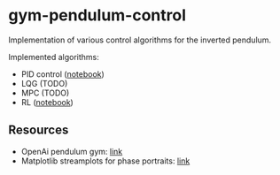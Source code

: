 # gym-pendulum-control
Implementation of various control algorithms for the inverted pendulum.

Implemented algorithms:
- PID control ([notebook](/pendulum_control.ipynb))
- LQG (TODO)
- MPC (TODO)
- RL ([notebook](/pendulum_control_RL_PPO.ipynb))

## Resources
- OpenAi pendulum gym: [link](https://github.com/openai/gym/blob/master/gym/envs/classic_control/pendulum.py)
- Matplotlib streamplots for phase portraits: [link](https://matplotlib.org/stable/gallery/images_contours_and_fields/plot_streamplot.html)
